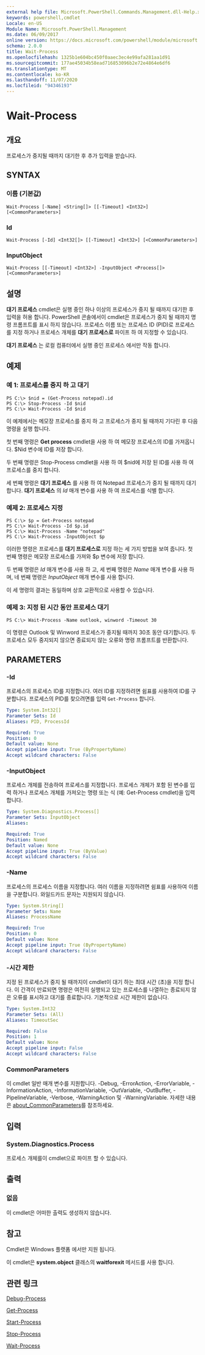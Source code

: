 ```yaml
---
external help file: Microsoft.PowerShell.Commands.Management.dll-Help.xml
keywords: powershell,cmdlet
Locale: en-US
Module Name: Microsoft.PowerShell.Management
ms.date: 06/09/2017
online version: https://docs.microsoft.com/powershell/module/microsoft.powershell.management/wait-process?view=powershell-7&WT.mc_id=ps-gethelp
schema: 2.0.0
title: Wait-Process
ms.openlocfilehash: 1325b1e604bc450f0aaec3ec4e99afa281aa1d91
ms.sourcegitcommit: 177ae45034b58ead716853096b2e72e4864e6df6
ms.translationtype: MT
ms.contentlocale: ko-KR
ms.lasthandoff: 11/07/2020
ms.locfileid: "94346193"
---
```

# Wait-Process

## 개요
프로세스가 중지될 때까지 대기한 후 추가 입력을 받습니다.

## SYNTAX

### 이름 (기본값)

```
Wait-Process [-Name] <String[]> [[-Timeout] <Int32>] [<CommonParameters>]
```

### Id

```
Wait-Process [-Id] <Int32[]> [[-Timeout] <Int32>] [<CommonParameters>]
```

### InputObject

```
Wait-Process [[-Timeout] <Int32>] -InputObject <Process[]> [<CommonParameters>]
```

## 설명

**대기 프로세스** cmdlet은 실행 중인 하나 이상의 프로세스가 중지 될 때까지 대기한 후 입력을 허용 합니다.
PowerShell 콘솔에서이 cmdlet은 프로세스가 중지 될 때까지 명령 프롬프트를 표시 하지 않습니다.
프로세스 이름 또는 프로세스 ID (PID)로 프로세스를 지정 하거나 프로세스 개체를 **대기 프로세스로** 파이프 하 여 지정할 수 있습니다.

**대기 프로세스** 는 로컬 컴퓨터에서 실행 중인 프로세스 에서만 작동 합니다.

## 예제

### 예 1: 프로세스를 중지 하 고 대기

```
PS C:\> $nid = (Get-Process notepad).id
PS C:\> Stop-Process -Id $nid
PS C:\> Wait-Process -Id $nid
```

이 예제에서는 메모장 프로세스를 중지 하 고 프로세스가 중지 될 때까지 기다린 후 다음 명령을 실행 합니다.

첫 번째 명령은 **Get process** cmdlet을 사용 하 여 메모장 프로세스의 ID를 가져옵니다.
$Nid 변수에 ID를 저장 합니다.

두 번째 명령은 Stop-Process cmdlet을 사용 하 여 $nid에 저장 된 ID를 사용 하 여 프로세스를 중지 합니다.

세 번째 명령은 **대기 프로세스** 를 사용 하 여 Notepad 프로세스가 중지 될 때까지 대기 합니다.
**대기 프로세스** 의 *Id* 매개 변수를 사용 하 여 프로세스를 식별 합니다.

### 예제 2: 프로세스 지정

```
PS C:\> $p = Get-Process notepad
PS C:\> Wait-Process -Id $p.id
PS C:\> Wait-Process -Name "notepad"
PS C:\> Wait-Process -InputObject $p
```

이러한 명령은 프로세스를 **대기 프로세스로** 지정 하는 세 가지 방법을 보여 줍니다.
첫 번째 명령은 메모장 프로세스를 가져와 $p 변수에 저장 합니다.

두 번째 명령은 *Id* 매개 변수를 사용 하 고, 세 번째 명령은 *Name* 매개 변수를 사용 하며, 네 번째 명령은 *InputObject* 매개 변수를 사용 합니다.

이 세 명령의 결과는 동일하며 상호 교환적으로 사용할 수 있습니다.

### 예제 3: 지정 된 시간 동안 프로세스 대기

```
PS C:\> Wait-Process -Name outlook, winword -Timeout 30
```

이 명령은 Outlook 및 Winword 프로세스가 중지될 때까지 30초 동안 대기합니다.
두 프로세스 모두 중지되지 않으면 종료되지 않는 오류와 명령 프롬프트를 반환합니다.

## PARAMETERS

### -Id

프로세스의 프로세스 ID를 지정합니다.
여러 ID를 지정하려면 쉼표를 사용하여 ID를 구분합니다.
프로세스의 PID를 찾으려면를 입력 `Get-Process` 합니다.

```yaml
Type: System.Int32[]
Parameter Sets: Id
Aliases: PID, ProcessId

Required: True
Position: 0
Default value: None
Accept pipeline input: True (ByPropertyName)
Accept wildcard characters: False
```

### -InputObject

프로세스 개체를 전송하여 프로세스를 지정합니다.
프로세스 개체가 포함 된 변수를 입력 하거나 프로세스 개체를 가져오는 명령 또는 식 (예: Get-Process cmdlet)을 입력 합니다.

```yaml
Type: System.Diagnostics.Process[]
Parameter Sets: InputObject
Aliases:

Required: True
Position: Named
Default value: None
Accept pipeline input: True (ByValue)
Accept wildcard characters: False
```

### -Name

프로세스의 프로세스 이름을 지정합니다.
여러 이름을 지정하려면 쉼표를 사용하여 이름을 구분합니다.
와일드카드 문자는 지원되지 않습니다.

```yaml
Type: System.String[]
Parameter Sets: Name
Aliases: ProcessName

Required: True
Position: 0
Default value: None
Accept pipeline input: True (ByPropertyName)
Accept wildcard characters: False
```

### -시간 제한

지정 된 프로세스가 중지 될 때까지이 cmdlet이 대기 하는 최대 시간 (초)을 지정 합니다.
이 간격이 만료되면 명령은 여전히 실행되고 있는 프로세스를 나열하는 종료되지 않은 오류를 표시하고 대기를 종료합니다.
기본적으로 시간 제한이 없습니다.

```yaml
Type: System.Int32
Parameter Sets: (All)
Aliases: TimeoutSec

Required: False
Position: 1
Default value: None
Accept pipeline input: False
Accept wildcard characters: False
```

### CommonParameters

이 cmdlet 일반 매개 변수를 지원합니다. -Debug, -ErrorAction, -ErrorVariable, -InformationAction, -InformationVariable, -OutVariable, -OutBuffer, -PipelineVariable, -Verbose, -WarningAction 및 -WarningVariable. 자세한 내용은 [about_CommonParameters](https://go.microsoft.com/fwlink/?LinkID=113216)를 참조하세요.

## 입력

### System.Diagnostics.Process

프로세스 개체를이 cmdlet으로 파이프 할 수 있습니다.

## 출력

### 없음

이 cmdlet은 어떠한 출력도 생성하지 않습니다.

## 참고

Cmdlet은 Windows 플랫폼 에서만 지원 됩니다.

이 cmdlet은 **system.object** 클래스의 **waitforexit** 메서드를 사용 합니다.

## 관련 링크

[Debug-Process](Debug-Process.md)

[Get-Process](Get-Process.md)

[Start-Process](Start-Process.md)

[Stop-Process](Stop-Process.md)

[Wait-Process](Wait-Process.md)
